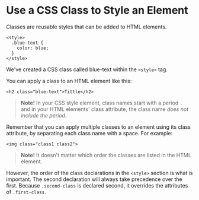 # Use a CSS Class to Style an Element
Classes are reusable styles that can be added to HTML elements.
```
<style>
  .blue-text {
    color: blue;
  }
</style>
```
We've created a CSS class called blue-text within the `<style>` tag.

You can apply a class to an HTML element like this:
```
<h2 class="blue-text">Tittle</h2>
```
> **Note!** In your CSS style element, class names start with a period `.` and in your HTML elements' class attribute, the class name *_does not include the period_*.

Remember that you can apply multiple classes to an element using its class attribute, by separating each class name with a space. For example:
```
<img class="class1 class2">
```
> **Note!** It doesn't matter which order the classes are listed in the HTML element.

However, the order of the class declarations in the `<style>` section is what is important. The second declaration will always take precedence over the first. Because `.second-class` is declared second, it overrides the attributes of `.first-class`.
